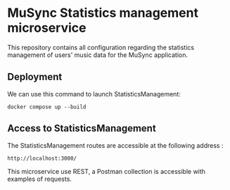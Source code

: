 # MuSync Statistics management microservice

This repository contains all configuration regarding the statistics management of users' music data for the MuSync application.

## Deployment

We can use this command to launch StatisticsManagement:

```
docker compose up --build
```

## Access to StatisticsManagement

The StatisticsManagement routes are accessible at the following address :

```
http://localhost:3000/
```

This microservice use REST, a Postman collection is accessible with examples of requests. 
